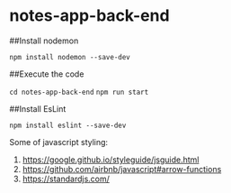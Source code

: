 # notes-app-back-end

##Install nodemon

`npm install nodemon --save-dev`

##Execute the code

`cd notes-app-back-end`
`npm run start`

##Install EsLint

`npm install eslint --save-dev`

Some of javascript styling: 
1. https://google.github.io/styleguide/jsguide.html
2. https://github.com/airbnb/javascript#arrow-functions
3. https://standardjs.com/
